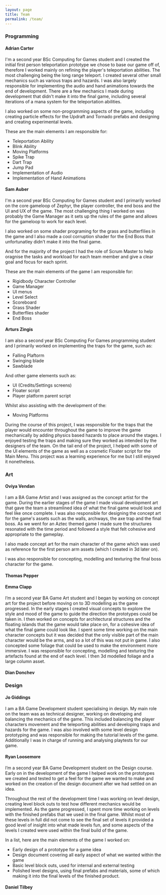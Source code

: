```yaml
---
layout: page
title: Team
permalink: /team/
---
```


### Programming

#### Adrian Carter

I'm a second year BSc Computing for Games student and I created the initial first person teleportation prototype we chose to base our game off of, therefore I worked mainly on refining the player's teleportation abilities. The most challenging being the long range teleport. I created several other small mechanics such as various traps and hazards. I was also largely responsible for implementing the audio and hand animations towards the end of development. There are a few mechanics I made during development that didn't make it into the final game, including several iterations of a mana system for the teleportation abilities.

I also worked on some non-programming aspects of the game, including creating particle effects for the Updraft and Tornado prefabs and designing and creating experimental levels.

These are the main elements I am responsible for:
- Teleportation Ability
- Blink Ability
- Moving Platforms
- Spike Trap
- Dart Trap
- Jump Pad
- Implementation of Audio
- Implementation of Hand Animations

#### Sam Auber

I'm a second year BSc Computing for Games student and I primarily worked on the core gameloop of Zephyr, the player controller, the end boss and the UI and UX of the game. The most challenging thing I worked on was probably the Game Manager as it sets up the rules of the game and allows for the gameloop to work for each level.

I also worked on some shader programing for the grass and butterfilies in the game and I also made a cool corruption shader for the End Boss that unfortunatley didn't make it into the final game.

And for the majority of the project I had the role of Scrum Master to help oragnise the tasks and workload for each team member and give a clear goal and focus for each sprint.

These are the main elements of the game I am responsible for:
- Rigidbody Character Controller
- Game Manager
- UI menus
- Level Select
- Scoreboard
- Grass Shader
- Butterflies shader
- End Boss


#### Arturs Zingis

I am also a second year BSc Computing For Games programming student and I primarily worked on implementing the traps for the game, such as:
- Falling Plaftorm
- Swinging blade
- Sawblade

And other game elements such as:
- UI (Credits/Settings screens)
- Floater script
- Player platform parent script

Whilst also assisting with the development of the:
- Moving Platforms

During the course of this project, I was responsible for the traps that the player would encounter throughout the game to improve the game mechanically by adding physics based hazards to place around the stages. I enjoyed testing the traps and
making sure they worked as intended by the designers of the team. On the tail end of the project, I helped with some of the
UI elements of the game as well as a cosmetic Floater script for the Main Menu. This project was a learning experience for me
but I still enjoyed it nonetheless.

### Art

#### Oviya Vendan

I am a BA Game Artist and I was assigned as the concept artist for the game. During the earlier stages of the game I made visual development art that gave the team a streamlined idea of what the final game would look and feel like once complete.  I was also responsible for designing the concept art for the game's assets such as the walls, archways, the axe trap and the final boss. As we went for an Aztec themed game I made sure the structures resonated with the time period and followed a style that felt cohesive and appropriate to the gameplay. 

I also made concept art for the main character of the game which was used as reference for the first person arm assets (which I created in 3d later on). 

I was also responsible for concepting, modelling and texturing the final boss character for the game.

#### Thomas Pepper

#### Emma Clapp
I’m a second year BA Game Art student and I began by working on concept art for the project before moving on to 3D modelling as the game progressed. In the early stages I created visual concepts to explore the style and mood of the game to guide the direction the prototypes could be taken in.  I then worked on concepts for architectural structures and the floating islands that the game would take place on, for a cohesive idea of what the final game could look like. I spent some time working on the main character concepts but it was decided that the only visible part of the main character would be the arms, and so a lot of this was not put in game. I also concepted some foliage that could be used to make the environment more immersive.
I was responsible for concepting, modelling and texturing the artefacts found at the end of each level. I then 3d modelled foliage and a large column asset.

#### Dian Donchev



### Design

#### Jo Giddings
I am a BA Game Development student specialising in design. My main role on the team was as technical designer, working on developing and balancing the mechanics of the game. This included balancing the player characters movement and the teleporting abilities and developing traps and hazards for the game. I was also involved with some level design prototyping and was responsible for making the tutorial levels of the game. Additionally I was in charge of running and analysing playtests for our game.

#### Ryan Loosemore
I’m a second year BA Game Development student on the Design course. Early on in the development of the game I helped work on the prototypes we created and tested to get a feel for the game we wanted to make and worked on the creation of the design document after we had settled on an idea. 

Throughout the rest of the development time I was working on level design, creating level block outs to test how different mechanics would be implemented. As the game progressed, I spent more time working on levels with the finished prefabs that we used in the final game. Whilst most of these levels in full did not come to see the final set of levels it provided a good level of insight into what made levels fun, and some aspects of the levels I created were used within the final build of the game.

In a list, here are the main elements of the game I worked on:
-	Early design of a prototype for a game idea
-	Design document covering all early aspect of what we wanted within the game
-	Basic level block outs, used for internal and external testing
-	Polished level designs, using final prefabs and materials, some of which making it into the final levels of the finished product.

#### Daniel Tilbey

